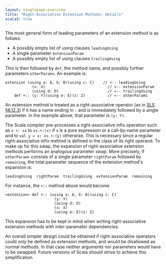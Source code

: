 ```yaml
---
layout: singlepage-overview
title: "Right-Associative Extension Methods: Details"
scala3: true
---
```


<!-- THIS FILE HAS BEEN GENERATED BY SCALADOC PREPROCESSOR. NOTE THAT ANY CHANGES TO THIS FILE CAN BE OVERRIDEN IN THE FUTURE -->

The most general form of leading parameters of an extension method is as follows:

- A possibly empty list of using clauses `leadingUsing`
- A single parameter `extensionParam`
- A possibly empty list of using clauses `trailingUsing`

This is then followed by `def`, the method name, and possibly further parameters
`otherParams`. An example is:

<div class="snippet" ><div class="buttons"></div><pre><code class="language-scala"><span id="0" class="" >extension (using a: A, b: B)(using c: C)    // &lt;-- leadingUsing
</span><span id="1" class="" >            (x: X)                            // &lt;-- extensionParam
</span><span id="2" class="" >            (using d: D)                      // &lt;-- trailingUsing
</span><span id="3" class="" >    def +:: (y: Y)(using e: E)(z: Z)          // &lt;-- otherParams
</span></code></pre></div>

An extension method is treated as a right-associative operator
(as in [SLS §6.12.3](https://www.scala-lang.org/files/archive/spec/2.13/06-expressions.html#infix-operations))
if it has a name ending in `:` and is immediately followed by a
single parameter. In the example above, that parameter is `(y: Y)`.

The Scala compiler pre-processes a right-associative infix operation such as `x +: xs`
to `xs.+:(x)` if `x` is a pure expression or a call-by-name parameter and to `val y = x; xs.+:(y)` otherwise. This is necessary since a regular right-associative infix method
is defined in the class of its right operand. To make up for this swap,
the expansion of right-associative extension methods performs an analogous parameter swap. More precisely, if `otherParams` consists of a single parameter
`rightParam` followed by `remaining`, the total parameter sequence
of the extension method's expansion is:

```
leadingUsing  rightParam  trailingUsing  extensionParam  remaining
```

For instance, the `+::` method above would become

<div class="snippet" ><div class="buttons"></div><pre><code class="language-scala"><span id="0" class="" >&lt;extension&gt; def +:: (using a: A, b: B)(using c: C)
</span><span id="1" class="" >                      (y: Y)
</span><span id="2" class="" >                      (using d: D)
</span><span id="3" class="" >                      (x: X)
</span><span id="4" class="" >                      (using e: E)(z: Z)
</span></code></pre></div>

This expansion has to be kept in mind when writing right-associative extension
methods with inter-parameter dependencies.

An overall simpler design could be obtained if right-associative operators could _only_ be defined as extension methods, and would be disallowed as normal methods. In that case neither arguments nor parameters would have to be swapped. Future versions of Scala should strive to achieve this simplification.
